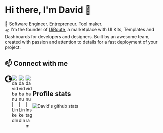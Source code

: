 # Hi there, I'm David 👋 


🚀 Software Engineer. Entrepreneur. Tool maker. 
</br>
🛸 I'm the founder of [UiRoute], a marketplace with UI Kits, Templates and Dashboards for developers and designers. Built by an awesome team, created with passion and attention to details for a fast deployment of your project.


## 📫 Connect with me

[<img align="left" alt="davidbanu.com" width="22px" src="https://raw.githubusercontent.com/iconic/open-iconic/master/svg/globe.svg" />][website]
[<img align="left" alt="davidbanu | LinkedIn" width="22px" src="https://cdn.jsdelivr.net/npm/simple-icons@v3/icons/medium.svg" />][medium]
[<img align="left" alt="davidbanu | LinkedIn" width="22px" src="https://cdn.jsdelivr.net/npm/simple-icons@v3/icons/linkedin.svg" />][linkedin]
[<img align="left" alt="davidbanu | Instagram" width="22px" src="https://cdn.jsdelivr.net/npm/simple-icons@v3/icons/instagram.svg" />][instagram]

<br/>

## Profile stats

![David's github stats](https://github-readme-stats.vercel.app/api?username=davidbanu&count_private=true&theme=omni)

[Joinstack]: https://joinstack.github.io 
[UiRoute]: https://uiroute.com
[website]: https://davidbanu.web.app
[medium]: https://medium.com/@davidbanu
[instagram]: https://instagram.com/davidbanu_
[linkedin]: https://linkedin.com/in/davidbanu
